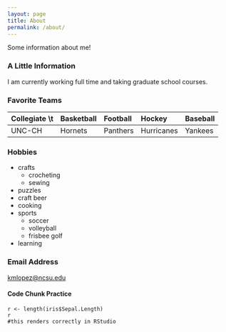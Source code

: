 ```yaml
---
layout: page
title: About
permalink: /about/
---
```


Some information about me!

### A Little Information

I am currently working full time and taking graduate school courses.

### Favorite Teams
  
| **Collegiate** \t | **Basketball** | **Football**   | **Hockey**     | **Baseball**   |  
| :---------     | :---------     | :---------     | :---------     | :---------     |  
| UNC-CH         | Hornets        | Panthers       | Hurricanes     | Yankees        |  

### Hobbies
* crafts
    + crocheting
    + sewing
* puzzles
* craft beer
* cooking
* sports
    + soccer
    + volleyball
    + frisbee golf
* learning

### Email Address

[kmlopez@ncsu.edu](mailto:kmlopez@ncsu.edu)

#### Code Chunk Practice
```{r iris}  
r <- length(iris$Sepal.Length)  
r  
#this renders correctly in RStudio
```

